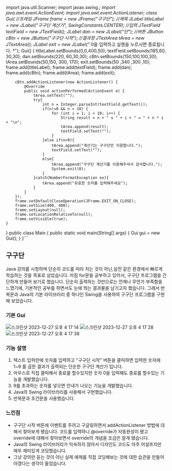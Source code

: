  
import java.util.Scanner;
import javax.swing.*;
import java.awt.event.ActionEvent;
import java.awt.event.ActionListener;
class Gui{
    //프레임
    JFrame frame = new JFrame("구구단");
    //제목
    JLabel titleLabel = new JLabel("구구단 계산기", SwingConstants.CENTER);
    //입력
    JTextField textField = new JTextField();
    JLabel dan = new JLabel("단");
    //버튼
    JButton cBtn = new JButton("구구단 시작");
    //결과창
    JTextArea tArea = new JTextArea();
    JLabel exit = new JLabel("* 0을 입력하고 실행을 누르시면 종료됩니다. *");
    Gui() {
        titleLabel.setBounds(0,0,400,50);
        textField.setBounds(185,60, 30,30);
        dan.setBounds(220, 60,30,30);
        cBtn.setBounds(150,100,100,30);
        tArea.setBounds(50,150, 300, 170);
        exit.setBounds(50 ,340 ,300 ,10);
        frame.add(titleLabel);
        frame.add(textField);
        frame.add(dan);
        frame.add(cBtn);
        frame.add(tArea);
        frame.add(exit);

        cBtn.addActionListener(new ActionListener() {
            @Override
            public void actionPerformed(ActionEvent e) {
                tArea.setText("");
                try{
                    int n = Integer.parseInt(textField.getText());
                    if(n!=0 && n < 10) {
                        for (int i = 1; i < 10; i++) {
                            String result = n + " x " + i + " = " + n * i + "\n";
                            tArea.append(result);
                            textField.setText("");
                        }
                    }else if(n>9){
                        tArea.append("계산기는 구구단만 지원합니다.");
                        textField.setText("");
                    }
                    else{
                        tArea.append("구구단 계산기를 이용해주셔서 감사합니다.");
                        System.exit(0);
                    }
                }catch(NumberFormatException ex){
                    tArea.append("유효한 숫자를 입력해주세요");
                }
            }
        });
        frame.setDefaultCloseOperation(JFrame.EXIT_ON_CLOSE);
        frame.setSize(400, 400);
        frame.setLayout(null);
        frame.setLocationRelativeTo(null);
        frame.setVisible(true);
    }
}
public class Main {
    public static void main(String[] args) {
        Gui gui = new Gui();
    }
}```
## 구구단
Java 강의를 시청하며 단순히 코드를 따라 치는 것이 아닌,실전 같은 환경에서 빠르게 학습하는 것을 목표로 삼았습니다. 
마침 for문을 공부하고 있어서, 구구단 프로그램을 간단하게 만들어 보기로 했습니다. 
단순히 출력하는 것만으로는 언제나 무언가 부족함을 느꼈기에, 기본적인 공부를 하면서도 눈에 띄는 결과물을 남기고자 했습니다.
그래서 반복문과 Java의 기본 라이브러리 중 하나인 Swing을 사용하여 구구단 프로그램을 구현해 보았습니다.

### 기본 Gui
![스크린샷 2023-12-27 오후 4 17 14](https://github.com/pie0902/study_java/assets/47919911/a32177d4-6469-40fa-9c34-87cb0f07609c)
![스크린샷 2023-12-27 오후 4 17 28](https://github.com/pie0902/study_java/assets/47919911/1cae5640-7254-4d19-9db5-0a2f0027d1ae)
![스크린샷 2023-12-27 오후 4 17 38](https://github.com/pie0902/study_java/assets/47919911/836b415a-9bf4-415b-add1-e74a13a4c08c)

### 기능 설명
  1. 텍스트 입력란에 숫자를 입력하고 "구구단 시작" 버튼을 클릭하면 입력한 숫자에 1~9 를 곱한 결과가 출력되는 단순한 구구단 계산기 입니다.
  2. 마우스로 직접 클릭해서 종료를 할수있지만 숫자 0을 입력해도 종료를 할수있는 기능을 개발했습니다.
  3. 9를 초과하는 숫자를 넣으면 안내가 나오는 기능을 개발했습니다.
  4. Java의 Swing 라이브러리를 사용해서 구현했습니다.
  5. 반복문과 조건문을 사용했습니다.

### 느낀점

* 구구단 시작 버튼에 이벤트를 주려고 구글링하면서 addActionListener 방법에 대해서 찾아보게 됐습니다.
  코드를 입력하니 @override가 자동완성이 됐고 override에 대해서 찾아보면서 override의 개념을 조금은 알게 됐습니다.
* Java의 Swing 라이브러리가 익숙하지 않아서 디자인도 코드도 아주 어설프지만 매우 재미있게 코딩했습니다.
* 그냥 강의만 듣는 것이 아닌 실제 예제를 직접 코딩해보는 것에 대한 습관을 만들어야겠다는 생각이 들었습니다.
